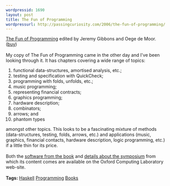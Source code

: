 ```yaml
---
wordpressid: 1690
layout: post
title: The Fun of Programming
wordpressurl: http://passingcuriosity.com/2006/the-fun-of-programming/
---
```

<a class="title" href="http://www.palgrave.com/products/Catalogue.aspx?is=0333992857">The Fun of Programming</a> edited by Jeremy Gibbons and Oege de Moor. (<a href="http://isbn.nu/0333992857">buy</a>)<br /><br />My copy of <span class="title">The Fun of Programming</span> came in the other day and I've been looking through it. It has chapters covering a wide range of topics:<ol><li>functional data-structures, amortised analysis, etc.;</li><li>testing and specification with QuickCheck;</li><li>programming with folds, unfolds, etc.;</li><li>music programming;</li><li>representing financial contracts;</li><li>graphics programming;</li><li>hardware description;</li><li>combinators;</li><li>arrows; and</li><li>phantom types</li></ol>amongst other topics. This looks to be a fascinating mixture of methods (data-structures, testing, folds, arrows, etc.) and applications (music, graphics, financial contacts, hardware description, logic programming, etc.) if a little thin for its price.<br /><br />Both the <a href="http://web.comlab.ox.ac.uk/oucl/publications/books/fop/">software from the book</a> and <a href="http://web.comlab.ox.ac.uk/oucl/research/pdt/ap/fop/">details about the symposium</a> from which its content comes are available on the Oxford Computing Laboratory web-site.<br /><br /><span class="tags"><strong>Tags:</strong> <a rel="tag" href="http://del.icio.us/thsutton/haskell">Haskell</a> <a rel="tag" href="http://del.icio.us/thsutton/programming">Programming</a> <a rel="tag" href="http://del.icio.us/thsutton/books">Books</a></span>
